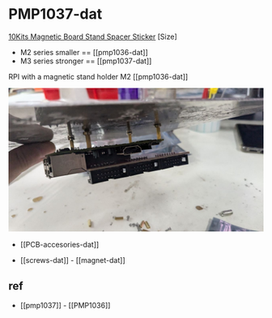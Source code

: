 
# PMP1037-dat

[10Kits Magnetic Board Stand Spacer Sticker](https://www.electrodragon.com/product/5kits-magnetic-board-stand-spacer-sticker-size/) [Size]


- M2 series smaller == [[pmp1036-dat]]
- M3 series stronger == [[pmp1037-dat]]

RPI with a magnetic stand holder M2 [[pmp1036-dat]]

![](2024-10-28-18-54-02.png)


- [[PCB-accesories-dat]]



- [[screws-dat]] - [[magnet-dat]]


## ref 

- [[pmp1037]] - [[PMP1036]]